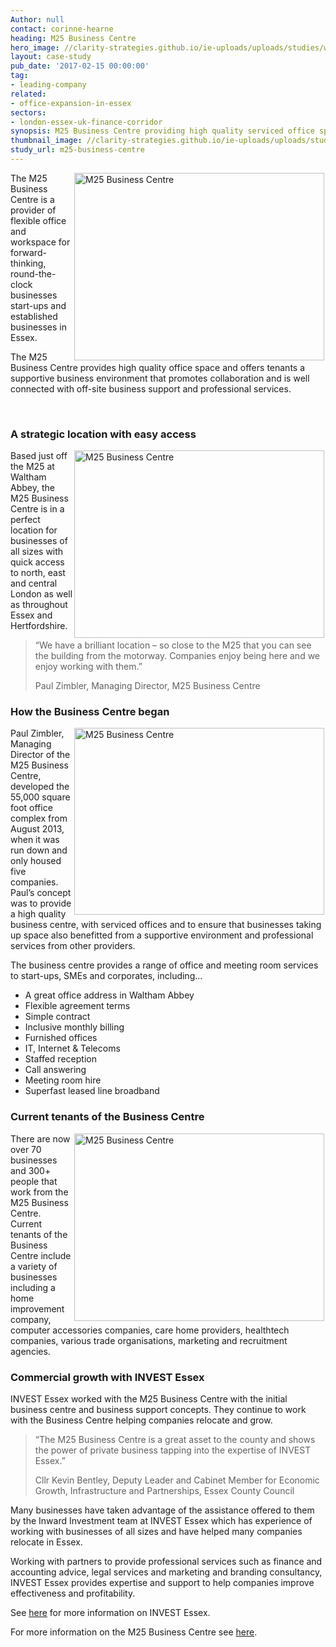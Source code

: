 ```yaml
---
Author: null
contact: corinne-hearne
heading: M25 Business Centre
hero_image: //clarity-strategies.github.io/ie-uploads/uploads/studies/waltham-abbey_1980.jpg
layout: case-study
pub_date: '2017-02-15 00:00:00'
tag:
- leading-company
related:
- office-expansion-in-essex
sectors:
- london-essex-uk-finance-corridor
synopsis: M25 Business Centre providing high quality serviced office space
thumbnail_image: //clarity-strategies.github.io/ie-uploads/uploads/studies/DSC_0053_555.jpg
study_url: m25-business-centre
---
```


<p><img alt='M25 Business Centre' src='//clarity-strategies.github.io/ie-uploads/uploads/about/DSC_0049_400.jpg' style='width: 400px; height: 300px; margin-left: 2px; margin-right: 2px; float: right;'/>The M25 Business Centre is a provider of flexible office and workspace for forward-thinking, round-the-clock businesses start-ups and established businesses in Essex.</p><p>The M25 Business Centre provides high quality office space and offers tenants a supportive business environment that promotes collaboration and is well connected with off-site business support and professional services.</p><p> </p><h3>A strategic location with easy access</h3><p><img alt='M25 Business Centre' src='//clarity-strategies.github.io/ie-uploads/uploads/about/DSC_0021_400.jpg' style='width: 400px; height: 300px; margin-left: 2px; margin-right: 2px; float: right;'/>Based just off the M25 at Waltham Abbey, the M25 Business Centre is in a perfect location for businesses of all sizes with quick access to north, east and central London as well as throughout Essex and Hertfordshire.</p><blockquote><p>“We have a brilliant location – so close to the M25 that you can see the building from the motorway. Companies enjoy being here and we enjoy working with them.”</p><p>Paul Zimbler, Managing Director, M25 Business Centre</p></blockquote><h3>How the Business Centre began</h3><p><img alt='M25 Business Centre' src='//clarity-strategies.github.io/ie-uploads/uploads/about/DSC_0073_400.jpg' style='width: 400px; height: 299px; margin-left: 2px; margin-right: 2px; float: right;'/>Paul Zimbler, Managing Director of the M25 Business Centre, developed the 55,000 square foot office complex from August 2013, when it was run down and only housed five companies.  Paul’s concept was to provide a high quality business centre, with serviced offices and to ensure that businesses taking up space also benefitted from a supportive environment and professional services from other providers.</p><p>The business centre provides a range of office and meeting room services to start-ups, SMEs and corporates, including…</p><ul><li>A great office address in Waltham Abbey</li><li>Flexible agreement terms</li><li>Simple contract</li><li>Inclusive monthly billing</li><li>Furnished offices</li><li>IT, Internet &amp; Telecoms</li><li>Staffed reception</li><li>Call answering</li><li>Meeting room hire</li><li>Superfast leased line broadband</li></ul><h3>Current tenants of the Business Centre</h3><p><img alt='M25 Business Centre' src='//clarity-strategies.github.io/ie-uploads/uploads/about/DSC_0081_400.jpg' style='width: 400px; height: 300px; margin-left: 2px; margin-right: 2px; float: right;'/>There are now over 70 businesses and 300+ people that work from the M25 Business Centre. Current tenants of the Business Centre include a variety of businesses including a home improvement company, computer accessories companies, care home providers, healthtech companies, various trade organisations, marketing and recruitment agencies.</p><h3>Commercial growth with INVEST Essex</h3><p>INVEST Essex worked with the M25 Business Centre with the initial business centre and business support concepts. They continue to work with the Business Centre helping companies relocate and grow.</p><blockquote><p>“The M25 Business Centre is a great asset to the county and shows the power of private business tapping into the expertise of INVEST Essex.”</p><p>Cllr Kevin Bentley, Deputy Leader and Cabinet Member for Economic Growth, Infrastructure and Partnerships, Essex County Council</p></blockquote><p>Many businesses have taken advantage of the assistance offered to them by the Inward Investment team at INVEST Essex which has experience of working with businesses of all sizes and have helped many companies relocate in Essex.</p><p>Working with partners to provide professional services such as finance and accounting advice, legal services and marketing and branding consultancy, INVEST Essex provides expertise and support to help companies improve effectiveness and profitability.</p><p>See <a href='http://investessex.co.uk/' target='_blank'>here</a> for more information on INVEST Essex.</p><p>For more information on the M25 Business Centre see <a href='http://www.m25businesscentre.co.uk/' target='_blank'>here</a>.</p>